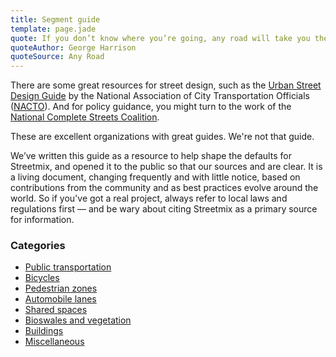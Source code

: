 ```yaml
---
title: Segment guide
template: page.jade
quote: If you don’t know where you’re going, any road will take you there.
quoteAuthor: George Harrison
quoteSource: Any Road
---
```



There are some great resources for street design, such as the [Urban Street Design Guide][NACTO] by the National Association of City Transportation Officials ([NACTO](http://nacto.org/)). And for policy guidance, you might turn to the work of the [National Complete Streets Coalition](http://www.smartgrowthamerica.org/complete-streets).

These are excellent organizations with great guides. We're not that guide.

We’ve written this guide as a resource to help shape the defaults for Streetmix, and opened it to the public so that our sources and are clear. It is a living document, changing frequently and with little notice, based on contributions from the community and as best practices evolve around the world. So if you've got a real project, always refer to local laws and regulations first &mdash; and be wary about citing Streetmix as a primary source for information.

[NACTO]: http://nacto.org/usdg/
[Streetmix]: http://streetmix.net/

### Categories

* [Public transportation](public-transport/)
* [Bicycles](bicycles/)
* [Pedestrian zones](pedestrian-zones/)
* [Automobile lanes](automobiles/)
* [Shared spaces](shared/)
* [Bioswales and vegetation](vegetation/)
* [Buildings](buildings/)
* [Miscellaneous](misc/)

